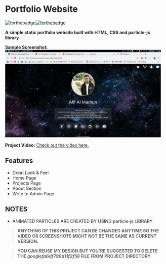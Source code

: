# Portfolio Website 
![forthebadge](https://forthebadge.com/images/badges/uses-html.svg)[![forthebadge](https://forthebadge.com/images/badges/uses-css.svg)](https://forthebadge.com)

**A simple static portfolio website built with HTML, CSS and particle-js library** 


**Sample Screenshot:**
![Sample](/projects/projectss/portfolio-1.png)

**Project Video:**
[Check out the video here.](https://www.youtube.com/watch?v=_Rx7G2ycHL8)


## Features
- Great Look & Feel
- Home Page
- Projects Page
- About Section
- Write to Admin Page

## NOTES
- ANIMATED PARTICLES ARE CREATED BY USING particle-js LIBRARY.

> **ANYTHING OF THIS PROJECT CAN BE CHANGED ANYTIME SO THE VIDEO OR SCREENSHOTS MIGHT NOT BE THE SAME AS CURRENT VERSION.**

> **YOU CAN REUSE MY DESIGN BUT YOU'RE SUGGESTED TO DELETE THE _googlefa6df799d11f2f58_ FILE FROM PROJECT DIRECTORY.**
